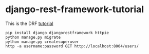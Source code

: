 # django-rest-framework-tutorial

This is the DRF [tutorial](http://www.django-rest-framework.org/tutorial/1-serialization/)

```shell
pip install django djangorestframework httpie
python manage.py migrate
python manage.py createsuperuser
http -a username:password GET http://localhost:8004/users/
```